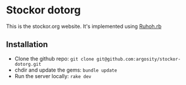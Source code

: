 # Stockor dotorg

This is the stockor.org website.  It's implemented using [Ruhoh.rb](http://ruhoh.com/docs/2/)


## Installation

 * Clone the github repo: ``git clone git@github.com:argosity/stockor-dotorg.git``
 * chdir and update the gems: ``bundle update``
 * Run the server locally: ``rake dev``
